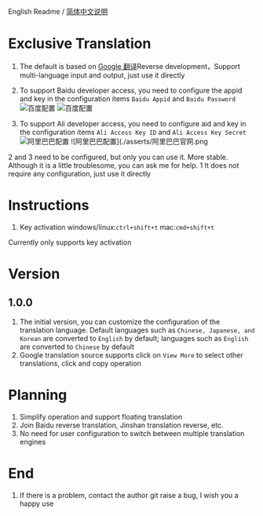 English Readme /  [简体中文说明](README.md)

# Exclusive Translation

1. The default is based on [Google 翻译](https://translate.google.cn)Reverse development，Support multi-language input and output, just use it directly
2. To support Baidu developer access, you need to configure the appid and key in the configuration items `Baidu Appid` and `Baidu Password`
![百度配置](./asserts/百度配置.png)
![百度配置](./asserts/百度官网.png)

3. To support Ali developer access, you need to configure aid and key in the configuration items `Ali Access Key ID` and `Ali Access Key Secret`
![阿里巴巴配置](./asserts/阿里巴巴配置.png)
![阿里巴巴配置](./asserts/阿里巴巴官网.png

2 and 3 need to be configured, but only you can use it. More stable. Although it is a little troublesome, you can ask me for help.
1 It does not require any configuration, just use it directly

# Instructions
1. Key activation
windows/linux:`ctrl+shift+t`
mac:`cmd+shift+t`

Currently only supports key activation

# Version
## 1.0.0
1. The initial version, you can customize the configuration of the translation language. Default languages such as `Chinese, Japanese, and Korean` are converted to `English` by default; languages such as `English` are converted to `Chinese` by default
2. Google translation source supports click on `View More` to select other translations, click and copy operation


# Planning
1. Simplify operation and support floating translation
2. Join Baidu reverse translation, Jinshan translation reverse, etc.
3. No need for user configuration to switch between multiple translation engines

# End
1. If there is a problem, contact the author git raise a bug, I wish you a happy use